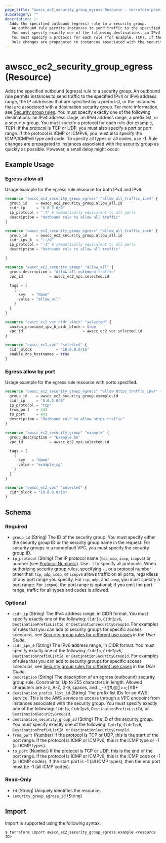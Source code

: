 ```yaml
---
page_title: "awscc_ec2_security_group_egress Resource - terraform-provider-awscc"
subcategory: ""
description: |-
  Adds the specified outbound (egress) rule to a security group.
   An outbound rule permits instances to send traffic to the specified IPv4 or IPv6 address range, the IP addresses that are specified by a prefix list, or the instances that are associated with a destination security group. For more information, see Security group rules https://docs.aws.amazon.com/vpc/latest/userguide/security-group-rules.html.
   You must specify exactly one of the following destinations: an IPv4 address range, an IPv6 address range, a prefix list, or a security group.
   You must specify a protocol for each rule (for example, TCP). If the protocol is TCP or UDP, you must also specify a port or port range. If the protocol is ICMP or ICMPv6, you must also specify the ICMP/ICMPv6 type and code. To specify all types or all codes, use -1.
   Rule changes are propagated to instances associated with the security group as quickly as possible. However, a small delay might occur.
---
```


# awscc_ec2_security_group_egress (Resource)

Adds the specified outbound (egress) rule to a security group.
 An outbound rule permits instances to send traffic to the specified IPv4 or IPv6 address range, the IP addresses that are specified by a prefix list, or the instances that are associated with a destination security group. For more information, see [Security group rules](https://docs.aws.amazon.com/vpc/latest/userguide/security-group-rules.html).
 You must specify exactly one of the following destinations: an IPv4 address range, an IPv6 address range, a prefix list, or a security group.
 You must specify a protocol for each rule (for example, TCP). If the protocol is TCP or UDP, you must also specify a port or port range. If the protocol is ICMP or ICMPv6, you must also specify the ICMP/ICMPv6 type and code. To specify all types or all codes, use -1.
 Rule changes are propagated to instances associated with the security group as quickly as possible. However, a small delay might occur.

## Example Usage

### Egress allow all

Usage example for the egress rule resource for both IPv4 and IPv6.

```terraform
resource "awscc_ec2_security_group_egress" "allow_all_traffic_ipv4" {
  group_id    = awscc_ec2_security_group.allow_all.id
  cidr_ip     = "0.0.0.0/0"
  ip_protocol = "-1" # semantically equivalent to all ports
  description = "Outbound rule to allow all traffic"
}

resource "awscc_ec2_security_group_egress" "allow_all_traffic_ipv6" {
  group_id    = awscc_ec2_security_group.allow_all.id
  cidr_ipv_6  = "::/0"
  ip_protocol = "-1" # semantically equivalent to all ports
  description = "Outbound rule to allow all traffic"

}

resource "awscc_ec2_security_group" "allow_all" {
  group_description = "Allow all outbound traffic"
  vpc_id            = awscc_ec2_vpc.selected.id

  tags = [
    {
      key   = "Name"
      value = "allow_all"
    }
  ]
}

resource "awscc_ec2_vpc_cidr_block" "selected" {
  amazon_provided_ipv_6_cidr_block = true
  vpc_id                           = awscc_ec2_vpc.selected.id
}

resource "awscc_ec2_vpc" "selected" {
  cidr_block           = "10.0.0.0/16"
  enable_dns_hostnames = true
}
```

### Egress allow by port

Usage example for the egress rule resource with ports specified.

```terraform
resource "awscc_ec2_security_group_egress" "allow_https_traffic_ipv4" {
  group_id    = awscc_ec2_security_group.example.id
  cidr_ip     = "0.0.0.0/0"
  ip_protocol = "tcp"
  from_port   = 443
  to_port     = 443
  description = "Outbound rule to allow https traffic"
}

resource "awscc_ec2_security_group" "example" {
  group_description = "Example SG"
  vpc_id            = awscc_ec2_vpc.selected.id

  tags = [
    {
      key   = "Name"
      value = "example_sg"
    }
  ]
}

resource "awscc_ec2_vpc" "selected" {
  cidr_block = "10.0.0.0/16"
}
```

<!-- schema generated by tfplugindocs -->
## Schema

### Required

- `group_id` (String) The ID of the security group. You must specify either the security group ID or the security group name in the request. For security groups in a nondefault VPC, you must specify the security group ID.
- `ip_protocol` (String) The IP protocol name (``tcp``, ``udp``, ``icmp``, ``icmpv6``) or number (see [Protocol Numbers](https://docs.aws.amazon.com/http://www.iana.org/assignments/protocol-numbers/protocol-numbers.xhtml)).
 Use ``-1`` to specify all protocols. When authorizing security group rules, specifying ``-1`` or a protocol number other than ``tcp``, ``udp``, ``icmp``, or ``icmpv6`` allows traffic on all ports, regardless of any port range you specify. For ``tcp``, ``udp``, and ``icmp``, you must specify a port range. For ``icmpv6``, the port range is optional; if you omit the port range, traffic for all types and codes is allowed.

### Optional

- `cidr_ip` (String) The IPv4 address range, in CIDR format.
 You must specify exactly one of the following: ``CidrIp``, ``CidrIpv6``, ``DestinationPrefixListId``, or ``DestinationSecurityGroupId``.
 For examples of rules that you can add to security groups for specific access scenarios, see [Security group rules for different use cases](https://docs.aws.amazon.com/AWSEC2/latest/UserGuide/security-group-rules-reference.html) in the *User Guide*.
- `cidr_ipv_6` (String) The IPv6 address range, in CIDR format.
 You must specify exactly one of the following: ``CidrIp``, ``CidrIpv6``, ``DestinationPrefixListId``, or ``DestinationSecurityGroupId``.
 For examples of rules that you can add to security groups for specific access scenarios, see [Security group rules for different use cases](https://docs.aws.amazon.com/AWSEC2/latest/UserGuide/security-group-rules-reference.html) in the *User Guide*.
- `description` (String) The description of an egress (outbound) security group rule.
 Constraints: Up to 255 characters in length. Allowed characters are a-z, A-Z, 0-9, spaces, and ._-:/()#,@[]+=;{}!$*
- `destination_prefix_list_id` (String) The prefix list IDs for an AWS service. This is the AWS service to access through a VPC endpoint from instances associated with the security group.
 You must specify exactly one of the following: ``CidrIp``, ``CidrIpv6``, ``DestinationPrefixListId``, or ``DestinationSecurityGroupId``.
- `destination_security_group_id` (String) The ID of the security group.
 You must specify exactly one of the following: ``CidrIp``, ``CidrIpv6``, ``DestinationPrefixListId``, or ``DestinationSecurityGroupId``.
- `from_port` (Number) If the protocol is TCP or UDP, this is the start of the port range. If the protocol is ICMP or ICMPv6, this is the ICMP type or -1 (all ICMP types).
- `to_port` (Number) If the protocol is TCP or UDP, this is the end of the port range. If the protocol is ICMP or ICMPv6, this is the ICMP code or -1 (all ICMP codes). If the start port is -1 (all ICMP types), then the end port must be -1 (all ICMP codes).

### Read-Only

- `id` (String) Uniquely identifies the resource.
- `security_group_egress_id` (String)

## Import

Import is supported using the following syntax:

```shell
$ terraform import awscc_ec2_security_group_egress.example <resource ID>
```
